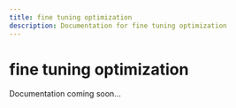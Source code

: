 ```yaml
---
title: fine tuning optimization
description: Documentation for fine tuning optimization
---
```


# fine tuning optimization

Documentation coming soon...
